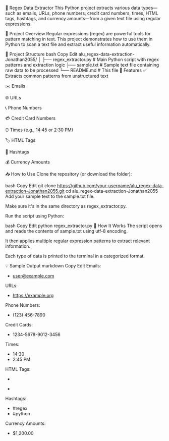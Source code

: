 📄 Regex Data Extractor
This Python project extracts various data types—such as emails, URLs, phone numbers, credit card numbers, times, HTML tags, hashtags, and currency amounts—from a given text file using regular expressions.

🚀 Project Overview
Regular expressions (regex) are powerful tools for pattern matching in text. This project demonstrates how to use them in Python to scan a text file and extract useful information automatically.

📂 Project Structure
bash
Copy
Edit
alu_regex-data-extraction-Jonathan2055/
│
├── regex_extractor.py         # Main Python script with regex patterns and extraction logic
├── sample.txt                 # Sample text file containing raw data to be processed
└── README.md                  # This file
📌 Features
✅ Extracts common patterns from unstructured text

✉️ Emails

🌐 URLs

📞 Phone Numbers

💳 Credit Card Numbers

⏰ Times (e.g., 14:45 or 2:30 PM)

🏷 HTML Tags

🧵 Hashtags

💰 Currency Amounts

📥 How to Use
Clone the repository (or download the folder):

bash
Copy
Edit
git clone https://github.com/your-username/alu_regex-data-extraction-Jonathan2055.git
cd alu_regex-data-extraction-Jonathan2055
Add your sample text to the sample.txt file.

Make sure it's in the same directory as regex_extractor.py.

Run the script using Python:

bash
Copy
Edit
python regex_extractor.py
🧠 How It Works
The script opens and reads the contents of sample.txt using utf-8 encoding.

It then applies multiple regular expression patterns to extract relevant information.

Each type of data is printed to the terminal in a categorized format.

💡 Sample Output
markdown
Copy
Edit
Emails:
  - user@example.com

URLs:
  - https://example.org

Phone Numbers:
  - (123) 456-7890

Credit Cards:
  - 1234-5678-9012-3456

Times:
  - 14:30
  - 2:45 PM

HTML Tags:
  - <div>
  - </a>

Hashtags:
  - #regex
  - #python

Currency Amounts:
  - $1,200.00
